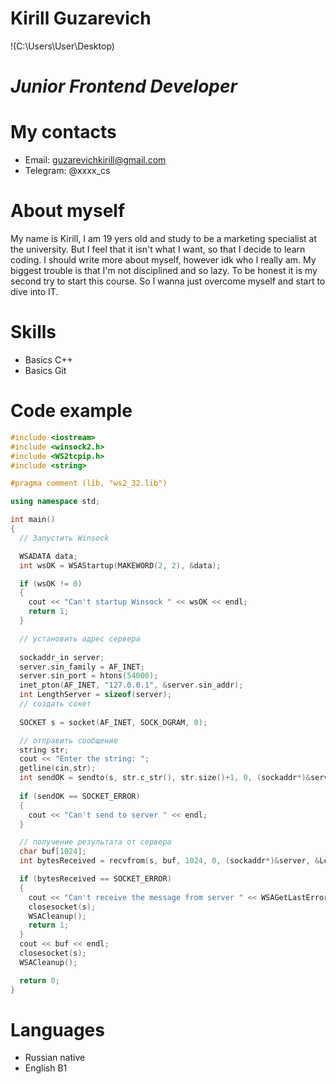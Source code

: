 # Kirill Guzarevich
!(C:\Users\User\Desktop)
# *Junior Frontend Developer*
# My contacts
* Email: guzarevichkirill@gmail.com
* Telegram: @xxxx_cs
# **About myself**
My name is Kirill, I am 19 yers old and study to be a marketing specialist at the university. But I feel that it isn't what I want, so that I decide to learn coding. I should write more about myself, however idk who l really am. My biggest trouble is that I'm not disciplined and so lazy. To be honest it is my second try to start this course. So l wanna just overcome myself and start to dive into IT.
# Skills 
* Basics C++
* Basics Git
# Code example
~~~C++
#include <iostream>
#include <winsock2.h>
#include <WS2tcpip.h>
#include <string>

#pragma comment (lib, "ws2_32.lib")

using namespace std;

int main()
{
  // Запустить Winsock

  WSADATA data;
  int wsOK = WSAStartup(MAKEWORD(2, 2), &data);

  if (wsOK != 0)
  {
    cout << "Can't startup Winsock " << wsOK << endl;
    return 1;
  }

  // установить адрес сервера
  
  sockaddr_in server;
  server.sin_family = AF_INET;
  server.sin_port = htons(54000);
  inet_pton(AF_INET, "127.0.0.1", &server.sin_addr);
  int LengthServer = sizeof(server);
  // создать сокет
  
  SOCKET s = socket(AF_INET, SOCK_DGRAM, 0);

  // отправить сообщение
  string str;
  cout << "Enter the string: ";
  getline(cin,str);
  int sendOK = sendto(s, str.c_str(), str.size()+1, 0, (sockaddr*)&server, sizeof(server));
   
  if (sendOK == SOCKET_ERROR)
  {
    cout << "Can't send to server " << endl; 
  }

  // получение результата от сервера
  char buf[1024];
  int bytesReceived = recvfrom(s, buf, 1024, 0, (sockaddr*)&server, &LengthServer);

  if (bytesReceived == SOCKET_ERROR)
  {
    cout << "Can't receive the message from server " << WSAGetLastError() << endl;
    closesocket(s);
    WSACleanup();
    return 1;
  }
  cout << buf << endl;
  closesocket(s);
  WSACleanup();

  return 0;
}
~~~
# Languages
* Russian native
* English B1